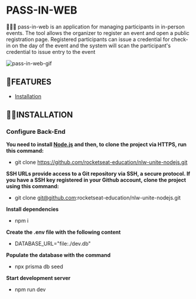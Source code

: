 # PASS-IN-WEB
🧑‍🚀🚀 pass-in-web is an application for managing participants in in-person events. The tool allows the organizer to register an event and open a public registration page. Registered participants can issue a credential for check-in on the day of the event and the system will scan the participant's credential to issue entry to the event


![pass-in-web-gif](https://github.com/devnestali/pass-in-web/assets/115426738/26743378-e43a-4f97-a9fa-006919836ca0)

## 📌**FEATURES**

  * [Installation](#installation)


## 👷‍♂️**INSTALLATION** <a name="installation"></a>

### Configure Back-End

**You need to install <a href="https://nodejs.org/en/download/">Node.js</a> and then, to clone the project via HTTPS, run this command:** 
</br>
 * git clone https://github.com/rocketseat-education/nlw-unite-nodejs.git

**SSH URLs provide access to a Git repository via SSH, a secure protocol. If you have a SSH key registered in your Github account, clone the project using this command:**
</br>
 * git clone git@github.com:rocketseat-education/nlw-unite-nodejs.git

**Install dependencies**
 * npm i

**Create the .env file with the following content**
 * DATABASE_URL="file:./dev.db"

**Populate the database with the command**
 * npx prisma db seed

**Start development server**
 * npm run dev



